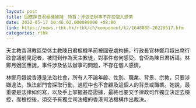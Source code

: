 ```yaml
---
layout: post
title: 回應陳日君樞機被捕　特首：涉依法辦事不存在個人感情
date: 2022-05-17 10:46:02.000000000 +08:00
link: https://news.rthk.hk/rthk/ch/component/k2/1648888-20220517.htm
categories: rthk
---
```


天主教香港教區榮休主教陳日君樞機早前被國安處拘捕，行政長官林鄭月娥出席行政會議前見記者，被問到作為天主教徒，對事件有何感受，會否為陳日君祈禱。林鄭月娥回應說，事件涉及依法辦事的問題，不存在個人感情。

林鄭月娥說香港是法治社會，所有人不論年齡、性別、職業、背景、宗教，只要涉嫌違法，執法部門會採取行動，過程中也不會顧及這個人的背景或職業。她說，最重要是法律如何寫，以及手上掌握甚麼證據，最終也要交予律政司作獨立決定去檢控，而檢控後，須交予有獨立司法權的香港司法機構作出裁決。
